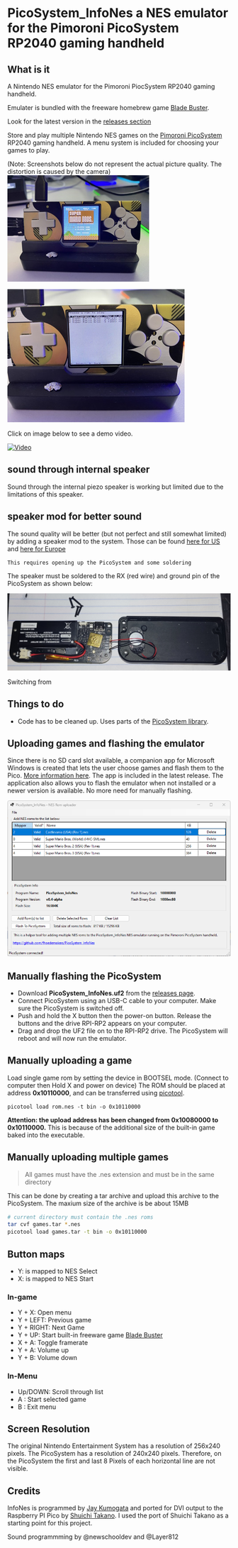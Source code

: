 # PicoSystem_InfoNes a NES emulator for the Pimoroni PicoSystem RP2040 gaming handheld

## What is it

A Nintendo NES emulator for the Pimoroni PiocSystem RP2040 gaming handheld.

Emulater is bundled with the freeware homebrew game [Blade Buster](https://www.rgcd.co.uk/2011/05/blade-buster-nes.html).

Look for the latest version in the [releases section](https://github.com/fhoedemakers/PicoSystem_InfoNes/releases)

Store and play multiple Nintendo NES games on the [Pimoroni PicoSystem](https://shop.pimoroni.com/products/picosystem) RP2040 gaming handheld. A menu system is included for choosing your games to play.

(Note: Screenshots below do not represent the actual picture quality. The distortion is caused by the camera)
![image](assets/gamescreen.jpeg)

![image](assets/menuscreen.jpeg)

Click on image below to see a demo video.

[![Video](https://img.youtube.com/vi/4VYKSMvYWc8/0.jpg)](https://www.youtube.com/watch?v=4VYKSMvYWc8)

## sound through internal speaker
Sound through the internal piezo speaker is working but limited due to the limitations of this speaker. 

## speaker mod for better sound
The sound quality will be better (but not perfect and still somewhat limited) by adding a speaker mod to the system.
Those can be found [here for US](https://www.amazon.com/gp/product/B082658QXL/ref=ppx_yo_dt_b_search_asin_title?ie=UTF8&psc=1) and [here for Europe](https://www.amazon.nl/gp/product/B0BTYDS6FY/ref=ppx_od_dt_b_asin_title_s00?ie=UTF8&psc=1)

```
This requires opening up the PicoSystem and some soldering
```
The speaker must be soldered to the RX (red wire) and ground pin of the PicoSystem as shown below:

![image](assets/batterymod.png)

Switching from

## Things to do

- Code has to be cleaned up. Uses parts of the [PicoSystem library](https://github.com/pimoroni/picosystem).


## Uploading games and flashing the emulator
Since there is no SD card slot available, a companion app for Microsoft Windows is created that lets the user choose games and flash them to the Pico.
[More information here](https://github.com/fhoedemakers/PicoSystemInfoNesLoader). The app is included in the latest release. 
The application also allows you to flash the emulator when not installed or a newer version is available. No more need for manually flashing.

![image](assets/Screen.png)

## Manually flashing the PicoSystem
- Download **PicoSystem_InfoNes.uf2** from the [releases page](https://github.com/fhoedemakers/PicoSystem_InfoNes/releases/latest).
- Connect PicoSystem using an USB-C cable to your computer. Make sure the PicoSystem is switched off.
- Push and hold the X button then the power-on button. Release the buttons and the drive RPI-RP2 appears on your computer.
- Drag and drop the UF2 file on to the RPI-RP2 drive. The PicoSystem will reboot and will now run the emulator.

## Manually uploading a game
Load single game rom by setting the device in BOOTSEL mode. (Connect to computer then Hold X and power on device)
The ROM should be placed at address **0x10110000**, and can be  transferred using [picotool](https://github.com/raspberrypi/picotool).

```
picotool load rom.nes -t bin -o 0x10110000
```

**Attention: the upload address has been changed from 0x10080000 to 0x10110000.** This is because of the additional size of the built-in game baked into the executable.

## Manually uploading multiple games

> All games must have the .nes extension and must be in the same directory

This can be done by creating a tar archive and upload this archive to the PicoSystem. The maxium size of the archive is be about 15MB

```bash
# current directory must contain the .nes roms
tar cvf games.tar *.nes
picotool load games.tar -t bin -o 0x10110000
```


## Button maps

- Y: is mapped to NES Select
- X: is mapped to NES Start

### In-game
- Y + X: Open menu
- Y + LEFT: Previous game
- Y + RIGHT: Next Game
- Y + UP: Start built-in freeware game [Blade Buster](https://www.rgcd.co.uk/2011/05/blade-buster-nes.html)
- X + A: Toggle framerate
- Y + A: Volume up
- Y + B: Volume down

### In-Menu
- Up/DOWN: Scroll through list
- A : Start selected game
- B : Exit menu



## Screen Resolution
The original Nintendo Entertainment System has a resolution of 256x240 pixels. The PicoSystem has a resolution of 240x240 pixels. Therefore, on the PicoSystem the first and last 8 Pixels of each horizontal line are not visible.

## Credits
InfoNes is programmed by [Jay Kumogata](https://github.com/jay-kumogata/InfoNES) and ported for DVI output to the Raspberry PI Pico by [Shuichi Takano](https://github.com/shuichitakano/pico-infones). I used the port of Shuichi Takano as a starting point for this project.

Sound programmming by @newschooldev and @Layer812
